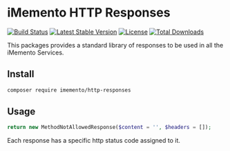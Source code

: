 # iMemento HTTP Responses
[![Build Status](https://github.com/mementohub/http-responses/workflows/Testing/badge.svg)](https://github.com/mementohub/http-responses/actions)
[![Latest Stable Version](https://img.shields.io/packagist/v/imemento/http-responses)](https://packagist.org/packages/imemento/http-responses)
[![License](https://img.shields.io/packagist/l/imemento/http-responses)](https://packagist.org/packages/imemento/http-responses)
[![Total Downloads](https://img.shields.io/packagist/dt/imemento/http-responses)](https://packagist.org/packages/imemento/http-responses)

This packages provides a standard library of responses to be used in all the iMemento Services.

## Install
```bash
composer require imemento/http-responses
```

## Usage
```php
return new MethodNotAllowedResponse($content = '', $headers = []);
```
Each response has a specific http status code assigned to it.
